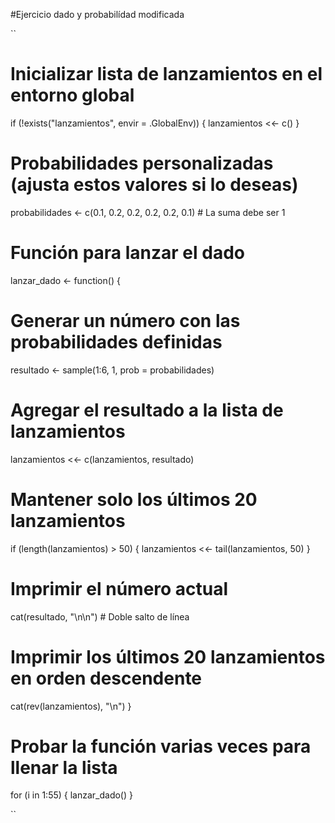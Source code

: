 #Ejercicio dado y probabilídad modificada 


``
  # Inicializar lista de lanzamientos en el entorno global
if (!exists("lanzamientos", envir = .GlobalEnv)) {
  lanzamientos <<- c()
}

# Probabilidades personalizadas (ajusta estos valores si lo deseas)
probabilidades <- c(0.1, 0.2, 0.2, 0.2, 0.2, 0.1)  # La suma debe ser 1

# Función para lanzar el dado
lanzar_dado <- function() {
  # Generar un número con las probabilidades definidas
  resultado <- sample(1:6, 1, prob = probabilidades)
  
  # Agregar el resultado a la lista de lanzamientos
  lanzamientos <<- c(lanzamientos, resultado)
  
  # Mantener solo los últimos 20 lanzamientos
  if (length(lanzamientos) > 50) {
    lanzamientos <<- tail(lanzamientos, 50)
  }
  
  # Imprimir el número actual
  cat(resultado, "\n\n")  # Doble salto de línea
  
  # Imprimir los últimos 20 lanzamientos en orden descendente
  cat(rev(lanzamientos), "\n")
}

# Probar la función varias veces para llenar la lista
for (i in 1:55) {
  lanzar_dado()
}


``
